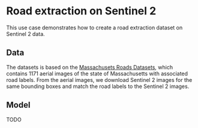 # Road extraction on Sentinel 2

This use case demonstrates how to create a road extraction dataset on Sentinel 2 data.

## Data

The datasets is based on the [Massachusets Roads Datasets](https://www.eotdl.com/datasets/MassachusettsRoadsDataset), which contains 1171 aerial images of the state of Massachusetts with associated road labels. From the aerial images, we download Sentinel 2 images for the same bounding boxes and match the road labels to the Sentinel 2 images.

## Model

TODO